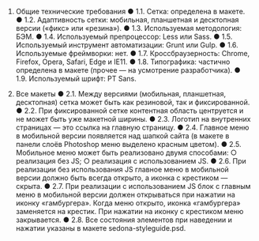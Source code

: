 1. Общие технические требования
   ● 1.1. Сетка: определена в макете.
   ● 1.2. Адаптивность сетки: мобильная, планшетная и десктопная версии («фикс» или «резина»).
   ● 1.3. Используемая методология: БЭМ.
   ● 1.4. Используемый препроцессор: Less или Sass.
   ● 1.5. Используемый инструмент автоматизации: Grunt или Gulp.
   ● 1.6. Используемые фреймворки: нет.
   ● 1.7. Кроссбраузерность: Chrome, Firefox, Opera, Safari, Edge и IE11.
   ● 1.8. Типографика: частично определена в макете (прочее — на усмотрение разработчика).
   ● 1.9. Используемый шрифт: PT Sans.

2. Все макеты
   ● 2.1. Между версиями (мобильная, планшетная, десктопная) сетка может быть как резиновой, так и фиксированной.
   ● 2.2. При фиксированной сетке контентная область центруется и не может быть уже макетной ширины.
   ● 2.3. Логотип на внутренних страницах — это ссылка на главную страницу.
   ● 2.4. Главное меню в мобильной версии появляется над шапкой сайта (в макете в панели слоёв Photoshop меню выделено красным цветом).
   ● 2.5. Мобильное меню может быть реализовано двумя способами:
   ○ реализация без JS;
   ○ реализация с использованием JS.
   ● 2.6. При реализации без использования JS главное меню в мобильной версии должно быть всегда открыто, а иконка с крестиком — скрыта.
   ● 2.7. При реализации с использованием JS блок с главным меню в мобильной версии должен открываться при нажатии на иконку «гамбургера». Когда меню открыто, иконка «гамбургера» заменяется на крестик. При нажатии на иконку с крестиком меню закрывается.
   ● 2.8. Все состояния элементов при наведении и нажатии указаны в макете sedona-styleguide.psd.
